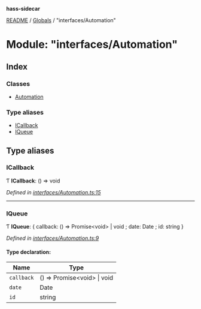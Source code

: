 **hass-sidecar**

[README](../README.md) / [Globals](../globals.md) / "interfaces/Automation"

# Module: "interfaces/Automation"

## Index

### Classes

* [Automation](../classes/_interfaces_automation_.automation.md)

### Type aliases

* [ICallback](_interfaces_automation_.md#icallback)
* [IQueue](_interfaces_automation_.md#iqueue)

## Type aliases

### ICallback

Ƭ  **ICallback**: () => void

*Defined in [interfaces/Automation.ts:15](https://github.com/danitetus/hass-sidecar/blob/ebe6f85/src/interfaces/Automation.ts#L15)*

___

### IQueue

Ƭ  **IQueue**: { callback: () => Promise\<void> \| void ; date: Date ; id: string  }

*Defined in [interfaces/Automation.ts:9](https://github.com/danitetus/hass-sidecar/blob/ebe6f85/src/interfaces/Automation.ts#L9)*

#### Type declaration:

Name | Type |
------ | ------ |
`callback` | () => Promise\<void> \| void |
`date` | Date |
`id` | string |
